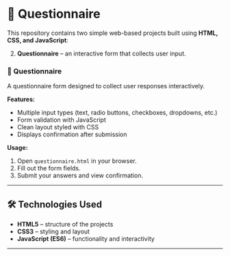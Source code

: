 
# 📘 Questionnaire

This repository contains two simple web-based projects built using **HTML, CSS, and JavaScript**:

2. **Questionnaire** – an interactive form that collects user input.

### 📝 Questionnaire
A questionnaire form designed to collect user responses interactively.  

**Features:**
- Multiple input types (text, radio buttons, checkboxes, dropdowns, etc.)  
- Form validation with JavaScript  
- Clean layout styled with CSS  
- Displays confirmation after submission  

**Usage:**
1. Open `questionnaire.html` in your browser.  
2. Fill out the form fields.  
3. Submit your answers and view confirmation.  

---

## 🛠️ Technologies Used
- **HTML5** – structure of the projects  
- **CSS3** – styling and layout  
- **JavaScript (ES6)** – functionality and interactivity  

---
